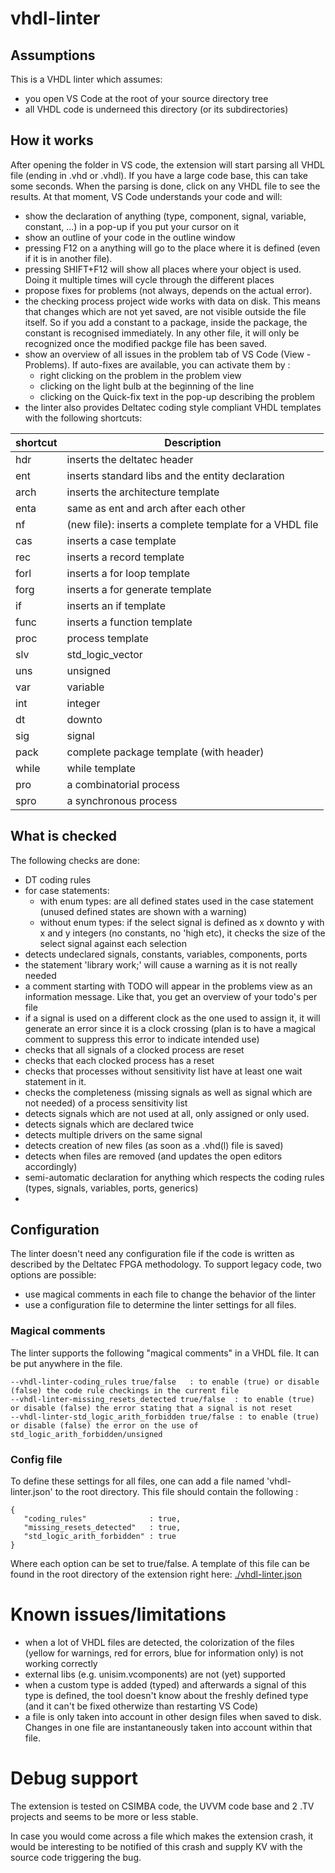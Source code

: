 # vhdl-linter
## Assumptions

This is a VHDL linter which assumes:
- you open VS Code at the root of your source directory tree
- all VHDL code is underneed this directory (or its subdirectories)

## How it works
After opening the folder in VS code, the extension will start parsing all VHDL file (ending in .vhd or .vhdl). If you have a large code base, this can take some seconds.
When the parsing is done, click on any VHDL file to see the results. At that moment, VS Code understands your code and will:
- show the declaration of anything (type, component, signal, variable, constant, ...) in a pop-up if you put your cursor on it
- show an outline of your code in the outline window
- pressing F12 on a anything will go to the place where it is defined (even if it is in another file). 
- pressing SHIFT+F12 will show all places where your object is used. Doing it multiple times will cycle through the different places
- propose fixes for problems (not always, depends on the actual error).
- the checking process project wide works with data on disk. This means that changes which are not yet saved, are not visible outside the file itself. So if you add a constant to a package, inside the package, the constant is recognised immediately. In any other file, it will only be recognized once the modified packge file has been saved.
- show an overview of all issues in the problem tab of VS Code (View - Problems). If auto-fixes are available, you can activate them by :
   - right clicking on the problem in the problem view
   - clicking on the light bulb at the beginning of the line
   - clicking on the Quick-fix text in the pop-up describing the problem
- the linter also provides Deltatec coding style compliant VHDL templates with the following shortcuts:

| shortcut  | Description
|-----------|--------------------------------------------------------|
|  hdr      | inserts  the deltatec header                           | 
|  ent      | inserts standard libs and the entity declaration       |
|  arch     | inserts the architecture template                      |
|  enta     | same as ent and arch after each other                  |
|  nf       | (new file): inserts a complete template for a VHDL file|
|  cas      | inserts a case template                                |
|  rec      | inserts a record template                              |
|  forl     | inserts a for loop template                            |
|  forg     | inserts a for generate template                        |
|  if       | inserts an if template                                 |
|  func     | inserts a function template                            |
|  proc     | process template                                       |
|  slv      | std_logic_vector                                       |
|  uns      | unsigned                                               |
|  var      | variable                                               |
|  int      | integer                                                |
|  dt       | downto                                                 |
|  sig      | signal                                                 |
|  pack     | complete package template  (with header)               |
|  while    | while template                                         |
|  pro      | a combinatorial process                                |
|  spro     | a synchronous process                                  |


## What is checked
 The following checks are done:
 - DT coding rules
 - for case statements:
     - with enum types: are all defined states used in the case statement (unused defined states are shown with a warning)
     - without enum types: if the select signal is defined as x downto y with x and y integers (no constants, no 'high etc), it checks the size of the select signal against each selection
- detects undeclared signals, constants, variables, components, ports
- the statement 'library work;' will cause a warning as it is not really needed
- a comment starting with TODO will appear in the problems view as an information message. Like that, you get an overview of your todo's per file
- if a signal is used on a different clock as the one used to assign it, it will generate an error since it is a clock crossing (plan is to have a magical comment to suppress this error to indicate intended use)
- checks that all signals of a clocked process are reset
- checks that each clocked process has a reset
- checks that processes without sensitivity list have at least one wait statement in it.
- checks the completeness (missing signals as well as signal which are not needed) of a process sensitivity list
- detects signals which are not used at all, only assigned or only used.
- detects signals which are declared twice
- detects multiple drivers on the same signal
- detects creation of new files (as soon as a .vhd(l) file is saved) 
- detects when files are removed (and updates the open editors accordingly)
- semi-automatic declaration for anything which respects the coding rules (types, signals, variables, ports, generics)
- 

## Configuration
The linter doesn't need any configuration file if the code is written as described by the Deltatec FPGA methodology. To support legacy code, two options are possible:
- use magical comments in each file to change the behavior of the linter
- use a configuration file to determine the linter settings for all files.

### Magical comments
The linter supports the following "magical comments" in a VHDL file. It can be put anywhere in the file.
```
--vhdl-linter-coding_rules true/false   : to enable (true) or disable (false) the code rule checkings in the current file
--vhdl-linter-missing_resets_detected true/false  : to enable (true) or disable (false) the error stating that a signal is not reset
--vhdl-linter-std_logic_arith_forbidden true/false : to enable (true) or disable (false) the error on the use of std_logic_arith_forbidden/unsigned
```
### Config file
To define these settings for all files, one can add a file named 'vhdl-linter.json' to the root directory. This file should contain the following :
```
{
   "coding_rules"              : true,
   "missing_resets_detected"   : true,
   "std_logic_arith_forbidden" : true
}
```
Where each option can be set to true/false. A template of this file can be found in the root directory of the extension right here: [./vhdl-linter.json](./vhdl-linter.json)

# Known issues/limitations
- when a lot of VHDL files are detected, the colorization of the files (yellow for warnings, red for errors, blue for information only) is not working correctly
- external libs (e.g. unisim.vcomponents) are not (yet) supported
- when a custom type is added (typed) and afterwards a signal of this type is defined, the tool doesn't know about the freshly defined type (and it can't be fixed otherwize than restarting VS Code)
- a file is only taken into account in other design files when saved to disk. Changes in one file are instantaneously taken into account within that file.

# Debug support
The extension is tested on CSIMBA code, the UVVM code base and 2 .TV projects and seems to be more or less stable. 

In case you would come across a file which makes the extension crash, it would be interesting to be notified of this crash and supply KV with the source code triggering the bug.

